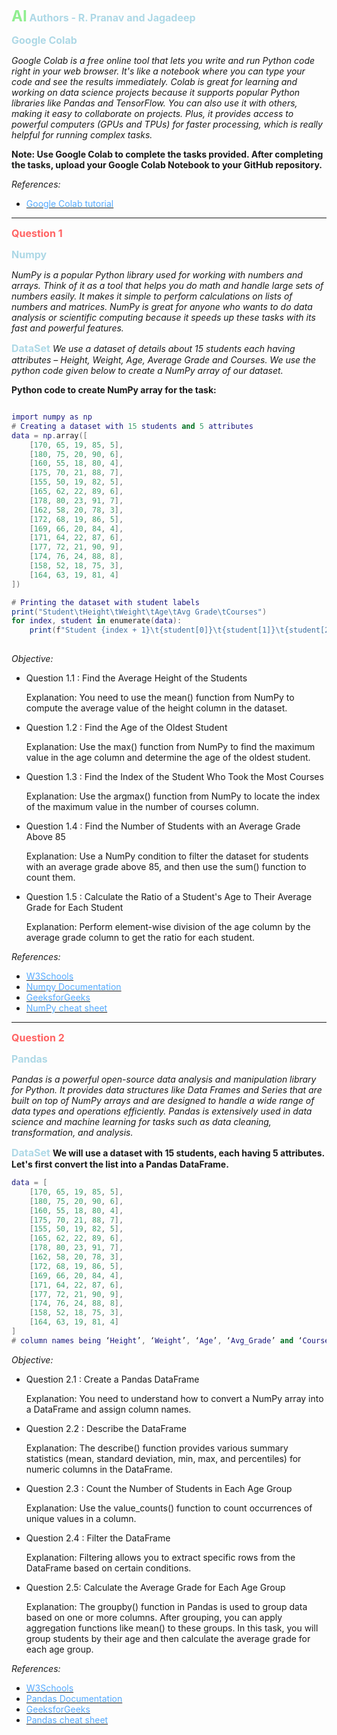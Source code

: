 
**<span style="color: #90EE90; font-size: 1.5rem;">AI</span>**
**<span style="color: #ADD8E6; font-size: 1rem;">Authors - R. Pranav and Jagadeep</span>**

**<span style="color: #ADD8E6; font-size: 1rem;">Google Colab</span>**

*Google Colab is a free online tool that lets you write and run Python code right in your web browser. It's like a notebook where you can type your code and see the results immediately. Colab is great for learning and working on data science projects because it supports popular Python libraries like Pandas and TensorFlow. You can also use it with others, making it easy to collaborate on projects. Plus, it provides access to powerful computers (GPUs and TPUs) for faster processing, which is really helpful for running complex tasks.*

**Note: Use Google Colab to complete the tasks provided. After completing the tasks, upload your Google Colab Notebook to your GitHub repository.**

_References:_
- [<span style="color: #55AAFF;">Google Colab tutorial</span>](https://www.youtube.com/watch?v=rsBiVxzmhG0)

<hr>

**<span style="color: #FF6363; font-size: 1rem;">Question 1</span>**

**<span style="color: #ADD8E6; font-size: 1rem;">Numpy</span>**

*NumPy is a popular Python library used for working with numbers and arrays. Think of it as a tool that helps you do math and handle large sets of numbers easily. It makes it simple to perform calculations on lists of numbers and matrices. NumPy is great for anyone who wants to do data analysis or scientific computing because it speeds up these tasks with its fast and powerful features.*

**<span style="color: #ADD8E6; font-size: 1rem;">DataSet</span>**
*We use a dataset of details about 15 students each having attributes – Height, Weight, Age, Average Grade and Courses. We use the python code given below to create a NumPy array of our dataset.*

**Python code to create NumPy array for the task:**

```lua

import numpy as np
# Creating a dataset with 15 students and 5 attributes
data = np.array([
    [170, 65, 19, 85, 5],
    [180, 75, 20, 90, 6],
    [160, 55, 18, 80, 4],
    [175, 70, 21, 88, 7],
    [155, 50, 19, 82, 5],
    [165, 62, 22, 89, 6],
    [178, 80, 23, 91, 7],
    [162, 58, 20, 78, 3],
    [172, 68, 19, 86, 5],
    [169, 66, 20, 84, 4],
    [171, 64, 22, 87, 6],
    [177, 72, 21, 90, 9],
    [174, 76, 24, 88, 8],
    [158, 52, 18, 75, 3],
    [164, 63, 19, 81, 4]
])

# Printing the dataset with student labels
print("Student\tHeight\tWeight\tAge\tAvg Grade\tCourses")
for index, student in enumerate(data):
    print(f"Student {index + 1}\t{student[0]}\t{student[1]}\t{student[2]}\t{student[3]}\t\t{student[4]}")
    
```

_Objective:_
- Question 1.1 : Find the Average Height of the Students
  
    Explanation: You need to use the mean() function from NumPy to compute the average value of the height column in the dataset.

- Question 1.2 : Find the Age of the Oldest Student

    Explanation: Use the max() function from NumPy to find the maximum value in the age column and determine the age of the oldest student.

- Question 1.3 : Find the Index of the Student Who Took the Most Courses

    Explanation: Use the argmax() function from NumPy to locate the index of the maximum value in the number of courses column.

- Question 1.4 : Find the Number of Students with an Average Grade Above 85

    Explanation: Use a NumPy condition to filter the dataset for students with an average grade above 85, and then use the sum() function to count them.

- Question 1.5 : Calculate the Ratio of a Student's Age to Their Average Grade for Each Student

    Explanation: Perform element-wise division of the age column by the average grade column to get the ratio for each student.
  
_References:_
- [<span style="color: #55AAFF;">W3Schools</span>](https://www.w3schools.com/python/numpy/default.asp)
- [<span style="color: #55AAFF;">Numpy Documentation</span>](https://numpy.org/doc/stable/reference/arrays.ndarray.html)
- [<span style="color: #55AAFF;">GeeksforGeeks</span>]( https://www.geeksforgeeks.org/numpy-tutorial/)
- [<span style="color: #55AAFF;">NumPy cheat sheet</span>](https://images.datacamp.com/image/upload/v1676302459/Marketing/Blog/Numpy_Cheat_Sheet.pdf)

<hr>

**<span style="color: #FF6363; font-size: 1rem;">Question 2</span>**

**<span style="color: #ADD8E6; font-size: 1rem;">Pandas</span>**

*Pandas is a powerful open-source data analysis and manipulation library for Python. It provides data structures like Data Frames and Series that are built on top of NumPy arrays and are designed to handle a wide range of data types and operations efficiently. Pandas is extensively used in data science and machine learning for tasks such as data cleaning, transformation, and analysis.*

**<span style="color: #ADD8E6; font-size: 1rem;">DataSet</span>**
**We will use a dataset with 15 students, each having 5 attributes. Let's first convert the list into a Pandas DataFrame.**
```lua
data = [
    [170, 65, 19, 85, 5],
    [180, 75, 20, 90, 6],
    [160, 55, 18, 80, 4],
    [175, 70, 21, 88, 7],
    [155, 50, 19, 82, 5],
    [165, 62, 22, 89, 6],
    [178, 80, 23, 91, 7],
    [162, 58, 20, 78, 3],
    [172, 68, 19, 86, 5],
    [169, 66, 20, 84, 4],
    [171, 64, 22, 87, 6],
    [177, 72, 21, 90, 9],
    [174, 76, 24, 88, 8],
    [158, 52, 18, 75, 3],
    [164, 63, 19, 81, 4]
]
# column names being ‘Height’, ‘Weight’, ‘Age’, ‘Avg_Grade’ and ‘Courses’ in that order.
```
_Objective:_
- Question 2.1 : Create a Pandas DataFrame

    Explanation: You need to understand how to convert a NumPy array into a DataFrame and assign column names.

- Question 2.2 : Describe the DataFrame

    Explanation: The describe() function provides various summary statistics (mean, standard deviation, min, max, and percentiles) for numeric columns in the DataFrame.

- Question 2.3 : Count the Number of Students in Each Age Group

    Explanation: Use the value_counts() function to count occurrences of unique values in a column.

- Question 2.4 : Filter the DataFrame

  Explanation: Filtering allows you to extract specific rows from the DataFrame based on certain conditions.

- Question 2.5: Calculate the Average Grade for Each Age Group

  Explanation: The groupby() function in Pandas is used to group data based on one or more columns. After grouping, you can apply aggregation functions like mean() to these groups. In this task, you will group students by their age and then calculate the average grade for each age group.

_References:_
- [<span style="color: #55AAFF;">W3Schools</span>](https://www.w3schools.com/python/pandas/default.asp)
- [<span style="color: #55AAFF;">Pandas Documentation</span>](https://pandas.pydata.org/docs/reference/frame.html)
- [<span style="color: #55AAFF;">GeeksforGeeks</span>](https://www.geeksforgeeks.org/pandas-tutorial/)
- [<span style="color: #55AAFF;">Pandas cheat sheet </span>](https://pandas.pydata.org/Pandas_Cheat_Sheet.pdf)
